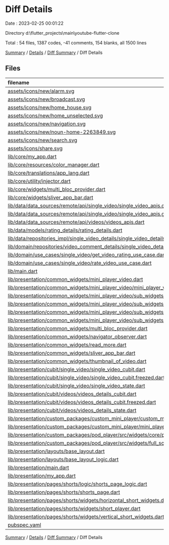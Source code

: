 # Diff Details

Date : 2023-02-25 00:01:22

Directory d:\\flutter_projects\\main\\youtube-flutter-clone

Total : 54 files,  1387 codes, -41 comments, 154 blanks, all 1500 lines

[Summary](results.md) / [Details](details.md) / [Diff Summary](diff.md) / Diff Details

## Files
| filename | language | code | comment | blank | total |
| :--- | :--- | ---: | ---: | ---: | ---: |
| [assets/icons/new/alarm.svg](/assets/icons/new/alarm.svg) | XML | 1 | 0 | 0 | 1 |
| [assets/icons/new/broadcast.svg](/assets/icons/new/broadcast.svg) | XML | 1 | 0 | 0 | 1 |
| [assets/icons/new/home_house.svg](/assets/icons/new/home_house.svg) | XML | 1 | 0 | 0 | 1 |
| [assets/icons/new/home_unselected.svg](/assets/icons/new/home_unselected.svg) | XML | 108 | 0 | 1 | 109 |
| [assets/icons/new/navigation.svg](/assets/icons/new/navigation.svg) | XML | 1 | 0 | 0 | 1 |
| [assets/icons/new/noun-home-2263849.svg](/assets/icons/new/noun-home-2263849.svg) | XML | 101 | 0 | 1 | 102 |
| [assets/icons/new/search.svg](/assets/icons/new/search.svg) | XML | 1 | 0 | 0 | 1 |
| [assets/icons/share.svg](/assets/icons/share.svg) | XML | 1 | 0 | 0 | 1 |
| [lib/core/my_app.dart](/lib/core/my_app.dart) | Dart | -62 | 0 | -7 | -69 |
| [lib/core/resources/color_manager.dart](/lib/core/resources/color_manager.dart) | Dart | 2 | 0 | 0 | 2 |
| [lib/core/translations/app_lang.dart](/lib/core/translations/app_lang.dart) | Dart | 8 | 0 | 0 | 8 |
| [lib/core/utility/injector.dart](/lib/core/utility/injector.dart) | Dart | 11 | 0 | 0 | 11 |
| [lib/core/widgets/multi_bloc_provider.dart](/lib/core/widgets/multi_bloc_provider.dart) | Dart | -40 | 0 | -4 | -44 |
| [lib/core/widgets/sliver_app_bar.dart](/lib/core/widgets/sliver_app_bar.dart) | Dart | -35 | 0 | -3 | -38 |
| [lib/data/data_sources/remote/api/single_video/single_video_apis.dart](/lib/data/data_sources/remote/api/single_video/single_video_apis.dart) | Dart | 6 | 0 | 3 | 9 |
| [lib/data/data_sources/remote/api/single_video/single_video_apis.g.dart](/lib/data/data_sources/remote/api/single_video/single_video_apis.g.dart) | Dart | 28 | 0 | 1 | 29 |
| [lib/data/data_sources/remote/api/videos/videos_apis.dart](/lib/data/data_sources/remote/api/videos/videos_apis.dart) | Dart | 1 | 0 | 0 | 1 |
| [lib/data/models/rating_details/rating_details.dart](/lib/data/models/rating_details/rating_details.dart) | Dart | 8 | 0 | 4 | 12 |
| [lib/data/repositories_impl/single_video_details/single_video_details_repo_impl.dart](/lib/data/repositories_impl/single_video_details/single_video_details_repo_impl.dart) | Dart | 15 | 0 | 3 | 18 |
| [lib/domain/repositories/video_comment_details/single_video_details_repository.dart](/lib/domain/repositories/video_comment_details/single_video_details_repository.dart) | Dart | 2 | 0 | 0 | 2 |
| [lib/domain/use_cases/single_video/get_video_rating_use_case.dart](/lib/domain/use_cases/single_video/get_video_rating_use_case.dart) | Dart | 19 | 0 | 6 | 25 |
| [lib/domain/use_cases/single_video/rate_video_use_case.dart](/lib/domain/use_cases/single_video/rate_video_use_case.dart) | Dart | 2 | 0 | 0 | 2 |
| [lib/main.dart](/lib/main.dart) | Dart | -12 | -8 | -6 | -26 |
| [lib/presentation/common_widgets/mini_player_video.dart](/lib/presentation/common_widgets/mini_player_video.dart) | Dart | -432 | -11 | -37 | -480 |
| [lib/presentation/common_widgets/mini_player_video/mini_player_video.dart](/lib/presentation/common_widgets/mini_player_video/mini_player_video.dart) | Dart | 302 | 3 | 26 | 331 |
| [lib/presentation/common_widgets/mini_player_video/sub_widgets/dislike_button.dart](/lib/presentation/common_widgets/mini_player_video/sub_widgets/dislike_button.dart) | Dart | 76 | 0 | 7 | 83 |
| [lib/presentation/common_widgets/mini_player_video/sub_widgets/interaction_simmer_loading.dart](/lib/presentation/common_widgets/mini_player_video/sub_widgets/interaction_simmer_loading.dart) | Dart | 22 | 0 | 3 | 25 |
| [lib/presentation/common_widgets/mini_player_video/sub_widgets/like_button.dart](/lib/presentation/common_widgets/mini_player_video/sub_widgets/like_button.dart) | Dart | 79 | 0 | 7 | 86 |
| [lib/presentation/common_widgets/mini_player_video/sub_widgets/mini_video_view.dart](/lib/presentation/common_widgets/mini_player_video/sub_widgets/mini_video_view.dart) | Dart | 124 | 8 | 13 | 145 |
| [lib/presentation/common_widgets/multi_bloc_provider.dart](/lib/presentation/common_widgets/multi_bloc_provider.dart) | Dart | 31 | 0 | 4 | 35 |
| [lib/presentation/common_widgets/navigator_observer.dart](/lib/presentation/common_widgets/navigator_observer.dart) | Dart | 13 | 0 | 4 | 17 |
| [lib/presentation/common_widgets/read_more.dart](/lib/presentation/common_widgets/read_more.dart) | Dart | 0 | -23 | -1 | -24 |
| [lib/presentation/common_widgets/sliver_app_bar.dart](/lib/presentation/common_widgets/sliver_app_bar.dart) | Dart | 35 | 0 | 3 | 38 |
| [lib/presentation/common_widgets/thumbnail_of_video.dart](/lib/presentation/common_widgets/thumbnail_of_video.dart) | Dart | -4 | 0 | 2 | -2 |
| [lib/presentation/cubit/single_video/single_video_cubit.dart](/lib/presentation/cubit/single_video/single_video_cubit.dart) | Dart | 24 | 0 | 6 | 30 |
| [lib/presentation/cubit/single_video/single_video_cubit.freezed.dart](/lib/presentation/cubit/single_video/single_video_cubit.freezed.dart) | Dart | 384 | 6 | 32 | 422 |
| [lib/presentation/cubit/single_video/single_video_state.dart](/lib/presentation/cubit/single_video/single_video_state.dart) | Dart | 3 | 0 | 2 | 5 |
| [lib/presentation/cubit/videos/videos_details_cubit.dart](/lib/presentation/cubit/videos/videos_details_cubit.dart) | Dart | 0 | 0 | 1 | 1 |
| [lib/presentation/cubit/videos/videos_details_cubit.freezed.dart](/lib/presentation/cubit/videos/videos_details_cubit.freezed.dart) | Dart | -190 | -3 | -18 | -211 |
| [lib/presentation/cubit/videos/videos_details_state.dart](/lib/presentation/cubit/videos/videos_details_state.dart) | Dart | -2 | 0 | -1 | -3 |
| [lib/presentation/custom_packages/custom_mini_player/custom_mini_player.dart](/lib/presentation/custom_packages/custom_mini_player/custom_mini_player.dart) | Dart | 3 | -2 | -2 | -1 |
| [lib/presentation/custom_packages/custom_mini_player/mini_player_logic.dart](/lib/presentation/custom_packages/custom_mini_player/mini_player_logic.dart) | Dart | 21 | 0 | 10 | 31 |
| [lib/presentation/custom_packages/pod_player/src/widgets/core/pod_core_player.dart](/lib/presentation/custom_packages/pod_player/src/widgets/core/pod_core_player.dart) | Dart | 0 | -12 | 0 | -12 |
| [lib/presentation/custom_packages/pod_player/src/widgets/full_screen_view.dart](/lib/presentation/custom_packages/pod_player/src/widgets/full_screen_view.dart) | Dart | 0 | 0 | -1 | -1 |
| [lib/presentation/layouts/base_layout.dart](/lib/presentation/layouts/base_layout.dart) | Dart | 25 | 0 | 2 | 27 |
| [lib/presentation/layouts/base_layout_logic.dart](/lib/presentation/layouts/base_layout_logic.dart) | Dart | 31 | 0 | 6 | 37 |
| [lib/presentation/main.dart](/lib/presentation/main.dart) | Dart | 18 | 0 | 8 | 26 |
| [lib/presentation/my_app.dart](/lib/presentation/my_app.dart) | Dart | 76 | 0 | 8 | 84 |
| [lib/presentation/pages/shorts/logic/shorts_page_logic.dart](/lib/presentation/pages/shorts/logic/shorts_page_logic.dart) | Dart | 25 | 0 | 6 | 31 |
| [lib/presentation/pages/shorts/shorts_page.dart](/lib/presentation/pages/shorts/shorts_page.dart) | Dart | 151 | 0 | 14 | 165 |
| [lib/presentation/pages/shorts/widgets/horizontal_short_widgets.dart](/lib/presentation/pages/shorts/widgets/horizontal_short_widgets.dart) | Dart | 202 | 1 | 29 | 232 |
| [lib/presentation/pages/shorts/widgets/short_player.dart](/lib/presentation/pages/shorts/widgets/short_player.dart) | Dart | 115 | 0 | 17 | 132 |
| [lib/presentation/pages/shorts/widgets/vertical_short_widgets.dart](/lib/presentation/pages/shorts/widgets/vertical_short_widgets.dart) | Dart | 86 | 0 | 5 | 91 |
| [pubspec.yaml](/pubspec.yaml) | YAML | 1 | 0 | 0 | 1 |

[Summary](results.md) / [Details](details.md) / [Diff Summary](diff.md) / Diff Details